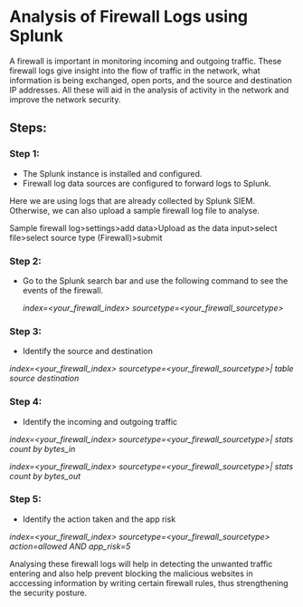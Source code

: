 # Analysis of Firewall Logs using Splunk
A firewall is important in monitoring incoming and outgoing traffic. These firewall logs give insight into the flow of traffic in the network, what information is being exchanged, open ports, and the source and destination IP addresses. All these will aid in the analysis of activity in the network and improve the network security.

## Steps:

### Step 1: 
- The Splunk instance is installed and configured.
- Firewall log data sources are configured to forward logs to Splunk.

Here we are using logs that are already collected by Splunk SIEM. Otherwise, we can also upload a sample firewall log file to analyse.

Sample firewall log>settings>add data>Upload as the data input>select file>select source type (Firewall)>submit

### Step 2:
- Go to the Splunk search bar and use the following command to see the events of the firewall.

  *index=<your_firewall_index> sourcetype=<your_firewall_sourcetype>*

### Step 3: 
- Identify the source and destination

*index=<your_firewall_index> sourcetype=<your_firewall_sourcetype>| table source destination*

### Step 4:
- Identify the incoming and outgoing traffic

*index=<your_firewall_index> sourcetype=<your_firewall_sourcetype>| stats count by bytes_in*

*index=<your_firewall_index> sourcetype=<your_firewall_sourcetype>| stats count by bytes_out*

### Step 5:
- Identify the action taken and the app risk

 *index=<your_firewall_index> sourcetype=<your_firewall_sourcetype> action=allowed AND app_risk=5* 

Analysing these firewall logs will help in detecting the unwanted traffic entering and also help prevent blocking the malicious websites in acccessing information by writing certain firewall rules, thus strengthening the security posture. 
